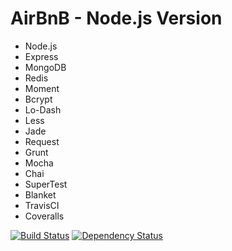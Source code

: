 AirBnB - Node.js Version
========================================

- Node.js
- Express
- MongoDB
- Redis
- Moment
- Bcrypt
- Lo-Dash
- Less
- Jade
- Request
- Grunt
- Mocha
- Chai
- SuperTest
- Blanket
- TravisCI
- Coveralls

[![Build Status](https://travis-ci.org/AimeeKnight/airbnb-js.png?branch=master)](https://travis-ci.org/AimeeKnight/airbnb-js)
[![Dependency Status](https://gemnasium.com/AimeeKnight/airbnb-js.png)](https://gemnasium.com/AimeeKnight/airbnb-js)

